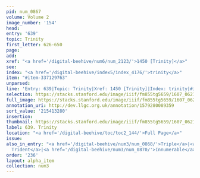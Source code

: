 ```yaml
---
pid: num_0867
volume: Volume 2
image_number: '154'
head:
entry: '639'
topic: Trinity
first_letter: 626-650
page:
add:
xref: "<a href='/digital-beehive/num6/num_2123/'>1450 [Trinity]</a>"
see:
index: "<a href='/digital-beehive/index5/index_4176/'>trinity</a>"
item: "#item-337129763"
unparsed:
line: 'Entry: 639|Topic: Trinity|Xref: 1450 [Trinity]|Index: trinity|#item-337129763'
selection: https://stacks.stanford.edu/image/iiif/fm855tg5659/1607_0621/926,3280,2752,403/full/0/default.jpg
full_image: https://stacks.stanford.edu/image/iiif/fm855tg5659/1607_0621/full/full/0/default.jpg
annotation_uri: http://dev.llgc.org.uk/annotation/1579280089359
sort_value: '215413280'
insertion:
thumbnail: https://stacks.stanford.edu/image/iiif/fm855tg5659/1607_0621/926,3280,600,180/250,/0/default.jpg
label: 639. Trinity
location: "<a href='/digital-beehive/toc/toc2_144/'>Full Page</a>"
issue:
also_in_entry: "<a href='/digital-beehive/num3/num_0868/'>Triple</a>|<a href='/digital-beehive/num3/num_0869/'>a
  Trident</a>|<a href='/digital-beehive/num3/num_0870/'>Innumerable</a>"
order: '236'
layout: alpha_item
collection: num3
---
```

